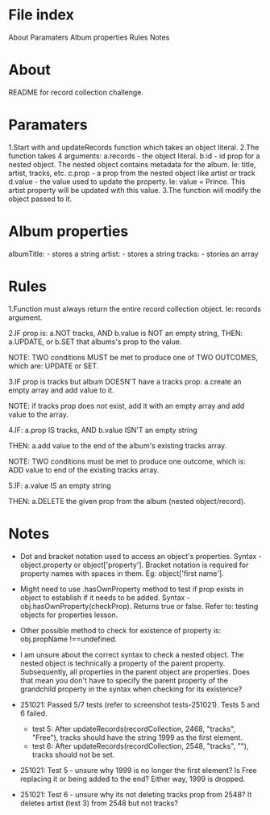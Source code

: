 # File index
About
Paramaters
Album properties
Rules
Notes

# About
README for record collection challenge.

# Paramaters
1.Start with and updateRecords function which takes an object literal.
2.The function takes 4 arguments:
	a.records - the object literal.
	b.id - id prop for a nested object. The nested object contains metadata for the album. Ie: title, artist, tracks, etc.
	c.prop - a prop from the nested object like artist or track
	d.value - the value used to update the property. Ie: value = Prince. This artist property will be updated with this value.
3.The function will modify the object passed to it.

# Album properties
albumTitle: - stores a string
artist: - stores a string 
tracks: - stories an array

# Rules
1.Function must always return the entire record collection object. Ie: records argument.

2.IF prop is: 
	a.NOT tracks, AND 
	b.value is NOT an empty string, 
THEN:
	a.UPDATE, or
	b.SET that albums's prop to the value. 

NOTE: TWO conditions MUST be met to produce one of TWO OUTCOMES, which are: UPDATE or SET.

3.IF prop is tracks but album DOESN'T have a tracks prop:
	a.create an empty array and add value to it.

NOTE: if tracks prop does not exist, add it with an empty array and add value to the array.

4.IF:
	a.prop IS tracks, AND
	b.value ISN'T an empty string

THEN:
	a.add value to the end of the album's existing tracks array.
	
NOTE: TWO conditions must be met to produce one outcome, which is: ADD value to end of the existing tracks array.

5.IF: 
	a.value IS an empty string

THEN: 
	a.DELETE the given prop from the album (nested object/record).

# Notes
- Dot and bracket notation used to access an object's properties. Syntax - object.property or object['property']. Bracket notation is required for property names with spaces in them. Eg: object['first name'].
- Might need to use .hasOwnProperty method to test if prop exists in object to establish if it needs to be added. Syntax - obj.hasOwnProperty(checkProp). Returns true or false.
Refer to: testing objects for properties lesson.
- Other possible method to check for existence of property is: obj.propName !==undefined. 
- I am unsure about the correct syntax to check a nested object. The nested object is technically a property of the parent property. Subsequently, all properties in the parent object are properties. Does that mean you don't have to specify the parent property of the grandchild property in the syntax when checking for its existence?

- 251021: Passed 5/7 tests (refer to screenshot tests-251021). Tests 5 and 6 failed.
	
	- test 5: After updateRecords(recordCollection, 2468, "tracks", "Free"), tracks should have the string 1999 as the first element.
	- test 6: After updateRecords(recordCollection, 2548, "tracks", ""), tracks should not be set.

- 251021: Test 5 - unsure why 1999 is no longer the first element? Is Free replacing it or being added to the end? Either way, 1999 is dropped.
- 251021: Test 6 - unsure why its not deleting tracks prop from 2548? It deletes artist (test 3) from 2548 but not tracks?



